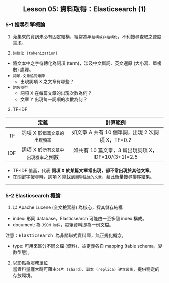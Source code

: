 <h2 align="center">Lesson 05: 資料取得：Elasticsearch (1)</h2>

### 5-1 搜尋引擎概論
1. 蒐集來的資訊未必有固定結構，經常為`半結構或非結構化`，不利搜尋查取之速度需求。

2. `詞條化 (tokenization)`
- 將文本中之字符轉化為詞項 (term)，涉及中文斷詞、英文還原 (大小寫、單複數) 處理。
- `詞項-文章協同矩陣`
  - 出現詞項 X 之文章有哪些？
- `詞袋模型`
  - 詞項 X 在每篇文章的出現次數為何？
  - 文章 Y 出現每一詞項的次數為何？

3. TF-IDF

|  | 定義 | 計算範例 |
| :---: | :---: | :---: |
| TF | 詞項 X 於`單篇文章的出現頻率` | 如文章 A 共有 10 個單詞，出現 2 次詞項 X，TF=0.2 |
| IDF | 詞項 X 於`所有文章中出現機率`之倒數 | 如共有 10 篇文章，3 篇出現詞項 X，IDF=10/(3+1)=2.5 |

- TF-IDF 值高，代表 **詞項 X 於某篇文章常出現，卻不常出現於其他文章**。
- 在關鍵字搜尋時，詞項 X 能找到`關聯性強的文章`，藉此衡量搜尋排序結果。

---
### 5-2 Elasticsearch 概論
1. 以 Apache Lucene (全文檢索器) 為核心，採其儲存結構
- index: 形同 database，Elasticsearch 可能由一至多個 index 構成。
- document: 為 `JSON 物件`，每筆資料即為一份文檔。<br>
<pre>
注意：Elasticsearch 為非關聯式資料庫，無正規化概念。
</pre>
- type: 可用來區分不同文檔 (資料)，並定義各自 mapping (table schema，變數型態)。

2. 以節點為服務單位<br>
當資料量龐大時可藉由`分片 (shard)、副本 (replica) 建立叢集`，提供穩定的存放環境。
